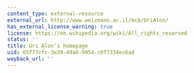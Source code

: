 ```yaml
---
content_type: external-resource
external_url: http://www.weizmann.ac.il/mcb/UriAlon/
has_external_license_warning: true
license: https://en.wikipedia.org/wiki/All_rights_reserved
status: ''
title: Uri Alon's homepage
uid: 65f77cfc-3e39-49a6-9954-c0f7334ec6ad
wayback_url: ''
---
```

